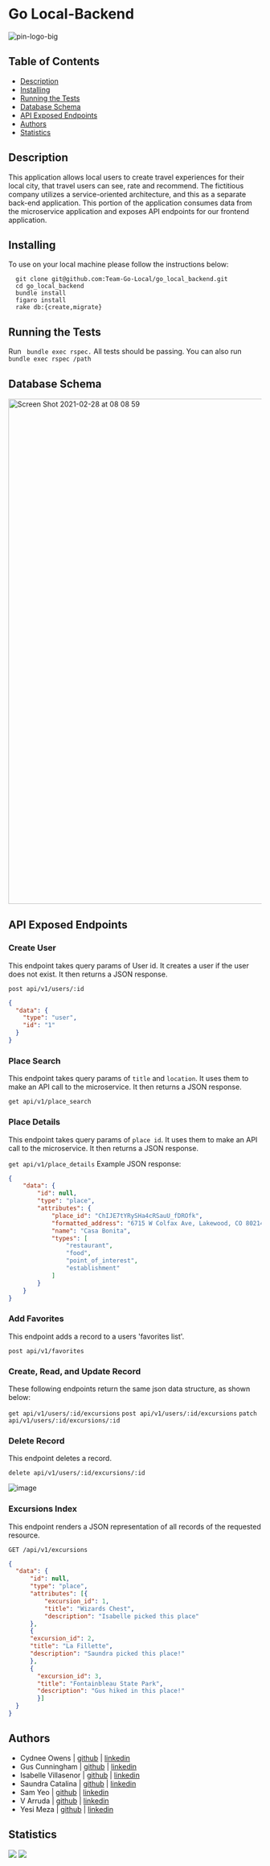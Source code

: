 # Go Local-Backend

![pin-logo-big](https://user-images.githubusercontent.com/67389821/109405612-0fc22800-7927-11eb-862f-32b2a6e19d5e.png)

## Table of Contents

-   [Description](#description)
-   [Installing](#Installing)
-   [Running the Tests](#running-the-tests)
-   [Database Schema](#database-schema)
-   [API Exposed Endpoints](#api-exposed-endpoints)
-   [Authors](#authors)
-   [Statistics](#statistics)

## Description

This application allows local users to create travel experiences for their local city, that travel users can see, rate and recommend. The fictitious company utilizes a service-oriented architecture, and this as a separate back-end application.
This portion of the application consumes data from the microservice application and exposes API endpoints for our frontend application.

## Installing
To use on your local machine please follow the instructions below:

```
  git clone git@github.com:Team-Go-Local/go_local_backend.git
  cd go_local_backend
  bundle install
  figaro install
  rake db:{create,migrate}

```

## Running the Tests
Run ``` bundle exec rspec.``` All tests should be passing.
You can also run ``` bundle exec rspec /path```

## Database Schema

<img width="1004" alt="Screen Shot 2021-02-28 at 08 08 59" src="https://user-images.githubusercontent.com/67389821/109425256-48501900-799c-11eb-9c4b-5132422c37ed.png">

## API Exposed Endpoints

### Create User
This endpoint takes query params of User id. It creates a user if the user does not exist. It then returns a JSON response.

`post api/v1/users/:id`
```json
{
  "data": {
    "type": "user",
    "id": "1"
  }
}
```

### Place Search
This endpoint takes query params of `title` and `location`. It uses them to make an API call to the microservice. It then returns a JSON response.

`get api/v1/place_search`

### Place Details
This endpoint takes query params of `place id`. It uses them to make an API call to the microservice. It then returns a JSON response.

`get api/v1/place_details`
Example JSON response:

```json
{
    "data": {
        "id": null,
        "type": "place",
        "attributes": {
            "place_id": "ChIJE7tYRySHa4cRSauU_fDROfk",
            "formatted_address": "6715 W Colfax Ave, Lakewood, CO 80214, United States",
            "name": "Casa Bonita",
            "types": [
                "restaurant",
                "food",
                "point_of_interest",
                "establishment"
            ]
        }
    }
}
```

### Add Favorites
This endpoint adds a record to a users 'favorites list'.

`post api/v1/favorites`

### Create, Read, and Update Record
These following endpoints return the same json data structure, as shown below:

`get api/v1/users/:id/excursions`
`post api/v1/users/:id/excursions`
`patch api/v1/users/:id/excursions/:id`

### Delete Record
This endpoint deletes a record.

`delete api/v1/users/:id/excursions/:id`

![image](linktoimageforapiendpoint)

### Excursions Index

This endpoint renders a JSON representation of all records of the requested resource.

`GET /api/v1/excursions`

```json
{
  "data": {
      "id": null,
      "type": "place",
      "attributes": [{
          "excursion_id": 1,
          "title": "Wizards Chest",
          "description": "Isabelle picked this place"
      },
      {
      "excursion_id": 2,
      "title": "La Fillette",
      "description": "Saundra picked this place!"
      },
      {
        "excursion_id": 3,
        "title": "Fontainbleau State Park",
        "description": "Gus hiked in this place!"
        }]
  }
}

```
## Authors
-   Cydnee Owens | [github](https://github.com/cowens87) \| [linkedin](https://www.linkedin.com/in/cydnee-owens-5280/)
-   Gus Cunningham | [github](https://github.com/cunninghamge) \| [linkedin](https://www.linkedin.com/in/grayson-cunningham/)
-   Isabelle Villasenor | [github](https://github.com/isabellevillasenor) \| [linkedin](https://www.linkedin.com/in/isabelle-villasenor/)
-   Saundra Catalina | [github](https://github.com/saundracatalina) \| [linkedin](https://www.linkedin.com/in/saundra-catalina/)
-   Sam Yeo | [github](https://github.com/SK-Sam) \| [linkedin](https://www.linkedin.com/in/samuel-horishin-yeo/)
-   V Arruda | [github](https://github.com/nessarruda) \| [linkedin](https://www.linkedin.com/in/vanessa-alves-de-arruda/)
-   Yesi Meza | [github](https://github.com/SK-Sam) \| [linkedin](https://www.linkedin.com/in/yesimeza/)

## Statistics
<!-- Shields -->
![](https://img.shields.io/badge/Rails-5.2.4-informational?style=flat&logo=<LOGO_NAME>&logoColor=white&color=2bbc8a)
![](https://img.shields.io/github/contributors/Team-Go-Local/go_local_backend)
